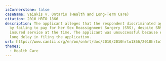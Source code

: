 ```yaml
---
isCornerstone: false
caseName: Vaiakis v. Ontario (Health and Long-Term Care)
citation: 2010 HRTO 1866
description: The applicant alleges that the respondent discriminated against her
  by failing to pay for her Sex Reassignment Surgery (SRS), despite SRS being an
  insured service at the time. The applicant was unsuccessful because of her
  long delay in filing the application.
url: https://www.canlii.org/en/on/onhrt/doc/2010/2010hrto1866/2010hrto1866.html?autocompleteStr=Vaiakis%20v%20Ontario%20(Health%20and%20Long-Term%20Care)&autocompletePos=2
themes:
  - Health Care
---
```

